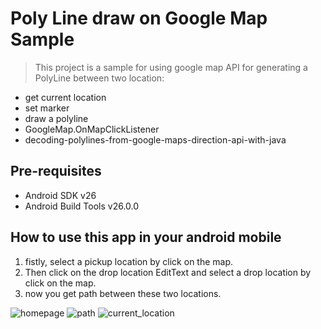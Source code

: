 Poly Line draw on Google Map Sample
===================================

>This project is a sample for using google map API for generating a PolyLine between two location:

- get current location
- set marker
- draw a polyline
- GoogleMap.OnMapClickListener
- decoding-polylines-from-google-maps-direction-api-with-java



Pre-requisites
--------------

- Android SDK v26
- Android Build Tools v26.0.0


How to use this app in your android mobile
--------------
1. fistly, select a pickup location by click on the map.
2. Then click on the drop location EditText and select a drop location by click on the map.
3. now you get path between these two locations.




![homepage](https://user-images.githubusercontent.com/30496566/29108500-d8150c30-7cfc-11e7-9617-e83941b2398c.png)
![path](https://user-images.githubusercontent.com/30496566/29108481-c1b71e1a-7cfc-11e7-8056-23aae051b490.png)
![current_location](https://user-images.githubusercontent.com/30496566/29108491-cec8725c-7cfc-11e7-92e6-24f889dfe574.png)



